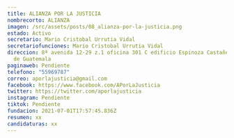 ```yaml
---
title: ALIANZA POR LA JUSTICIA
nombrecorto: ALIANZA
imagen: /src/assets/posts/08_alianza-por-la-justicia.png
estado: Activo
secretario: Mario Cristobal Urrutia Vidal
secretariofunciones: Mario Cristobal Urrutia Vidal
direccion: 8ª avenida 12-29 z.1 oficina 301 C edificio Espinoza Castañeda Ciudad
  de Guatemala
paginaweb: Pendiente
telefono: "55969787"
correo: aporlajusticia@gmail.com
facebook: https://www.facebook.com/APorLaJusticia
twitter: https://twitter.com/aporlajusticia
instagram: Pendiente
tiktok: Pendiente
fundacion: 2021-07-01T17:57:45.836Z
resumen: xx
candidaturas: xx
---
```


